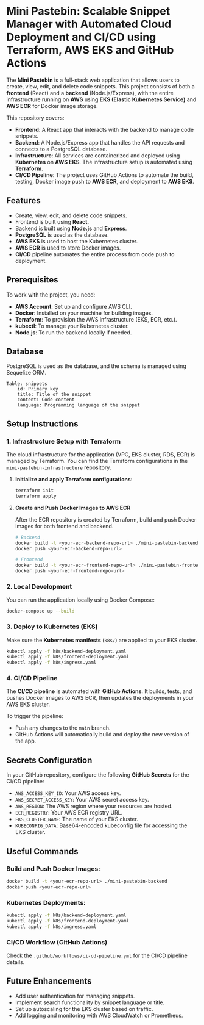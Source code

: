 
# Mini Pastebin: Scalable Snippet Manager with Automated Cloud Deployment and CI/CD using Terraform, AWS EKS and GitHub Actions 

The **Mini Pastebin** is a full-stack web application that allows users to create, view, edit, and delete code snippets. This project consists of both a **frontend** (React) and a **backend** (Node.js/Express), with the entire infrastructure running on **AWS** using **EKS (Elastic Kubernetes Service)** and **AWS ECR** for Docker image storage.

This repository covers:
- **Frontend**: A React app that interacts with the backend to manage code snippets.
- **Backend**: A Node.js/Express app that handles the API requests and connects to a PostgreSQL database.
- **Infrastructure**: All services are containerized and deployed using **Kubernetes** on **AWS EKS**. The infrastructure setup is automated using **Terraform**.
- **CI/CD Pipeline**: The project uses GitHub Actions to automate the build, testing, Docker image push to **AWS ECR**, and deployment to **AWS EKS**.

## Features

- Create, view, edit, and delete code snippets.
- Frontend is built using **React**.
- Backend is built using **Node.js** and **Express**.
- **PostgreSQL** is used as the database.
- **AWS EKS** is used to host the Kubernetes cluster.
- **AWS ECR** is used to store Docker images.
- **CI/CD** pipeline automates the entire process from code push to deployment.


## Prerequisites

To work with the project, you need:

- **AWS Account**: Set up and configure AWS CLI.
- **Docker**: Installed on your machine for building images.
- **Terraform**: To provision the AWS infrastructure (EKS, ECR, etc.).
- **kubectl**: To manage your Kubernetes cluster.
- **Node.js**: To run the backend locally if needed.

## Database

PostgreSQL is used as the database, and the schema is managed using Sequelize ORM.

    Table: snippets
        id: Primary key
        title: Title of the snippet
        content: Code content
        language: Programming language of the snippet


## Setup Instructions

### 1. Infrastructure Setup with Terraform

The cloud infrastructure for the application (VPC, EKS cluster, RDS, ECR) is managed by Terraform. You can find the Terraform configurations in the `mini-pastebin-infrastructure` repository.

1. **Initialize and apply Terraform configurations**:

   ```bash
   terraform init
   terraform apply
   ```

2. **Create and Push Docker Images to AWS ECR**

   After the ECR repository is created by Terraform, build and push Docker images for both frontend and backend.

   ```bash
   # Backend
   docker build -t <your-ecr-backend-repo-url> ./mini-pastebin-backend
   docker push <your-ecr-backend-repo-url>

   # Frontend
   docker build -t <your-ecr-frontend-repo-url> ./mini-pastebin-frontend
   docker push <your-ecr-frontend-repo-url>
   ```

### 2. Local Development

You can run the application locally using Docker Compose:

```bash
docker-compose up --build
```

### 3. Deploy to Kubernetes (EKS)

Make sure the **Kubernetes manifests** (`k8s/`) are applied to your EKS cluster.

```bash
kubectl apply -f k8s/backend-deployment.yaml
kubectl apply -f k8s/frontend-deployment.yaml
kubectl apply -f k8s/ingress.yaml
```

### 4. CI/CD Pipeline

The **CI/CD pipeline** is automated with **GitHub Actions**. It builds, tests, and pushes Docker images to AWS ECR, then updates the deployments in your AWS EKS cluster.

To trigger the pipeline:
- Push any changes to the `main` branch.
- GitHub Actions will automatically build and deploy the new version of the app.

## Secrets Configuration

In your GitHub repository, configure the following **GitHub Secrets** for the CI/CD pipeline:

- `AWS_ACCESS_KEY_ID`: Your AWS access key.
- `AWS_SECRET_ACCESS_KEY`: Your AWS secret access key.
- `AWS_REGION`: The AWS region where your resources are hosted.
- `ECR_REGISTRY`: Your AWS ECR registry URL.
- `EKS_CLUSTER_NAME`: The name of your EKS cluster.
- `KUBECONFIG_DATA`: Base64-encoded kubeconfig file for accessing the EKS cluster.

## Useful Commands

### Build and Push Docker Images:

```bash
docker build -t <your-ecr-repo-url> ./mini-pastebin-backend
docker push <your-ecr-repo-url>
```

### Kubernetes Deployments:

```bash
kubectl apply -f k8s/backend-deployment.yaml
kubectl apply -f k8s/frontend-deployment.yaml
kubectl apply -f k8s/ingress.yaml
```

### CI/CD Workflow (GitHub Actions)

Check the `.github/workflows/ci-cd-pipeline.yml` for the CI/CD pipeline details.

## Future Enhancements

- Add user authentication for managing snippets.
- Implement search functionality by snippet language or title.
- Set up autoscaling for the EKS cluster based on traffic.
- Add logging and monitoring with AWS CloudWatch or Prometheus.
